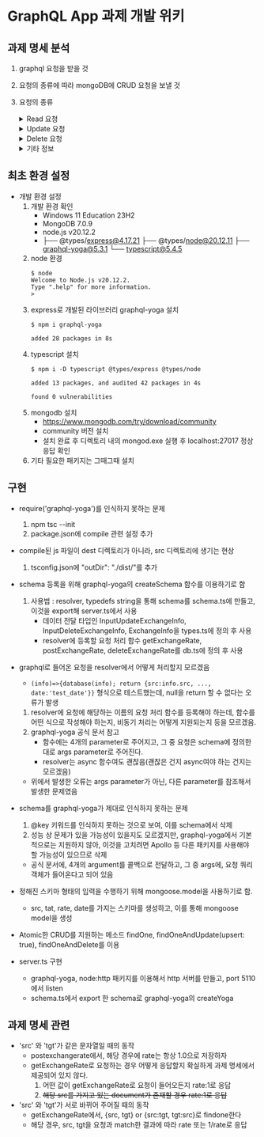 #   GraphQL App 과제 개발 위키
##   과제 명세 분석
1.  graphql 요청을 받을 것
1.  요청의 종류에 따라 mongoDB에 CRUD 요청을 보낼 것
1.  요청의 종류
    <details>
    <summary>Read 요청</summary>

    *   요청 
        ```
        type Query {
        "환율조회"
        getExchangeRate(src:String!, tgt:String!): ExchangeInfo
        }
        ```

    *   쿼리 1
        ```
        #get
        curl -XPOST "http://localhost:5110/graphql" --silent \
        -H  "accept: application/json" \
        -H  "Content-Type: application/json" \
        -d '
        { 
        "query": "query { getExchangeRate (src: \"krw\", tgt: \"usd\") { src tgt rate date } }"
        }
        ' | jq
        #result
        {
        "data": {
            "getExchangeRate": {
            "src": "krw",
            "tgt": "usd",
            "rate": 0.0007450954094671824,
            "date": "2022-11-28"
            }
        }
        }

        ```
    *   쿼리 2
        ```
        #get
        curl -XPOST "http://localhost:5110/graphql" --silent \
        -H  "accept: application/json" \
        -H  "Content-Type: application/json" \
        -d '
        { 
        "query": "query { getExchangeRate (src: \"usd\", tgt: \"krw\") { src tgt rate date } }"
        }
        ' | jq
        #result
        {
        "data": {
            "getExchangeRate": {
            "src": "usd",
            "tgt": "krw",
            "rate": 1342.11,
            "date": "2022-11-28"
            }
        }
        }
        ```
    *   쿼리 3
        ```
        #get
        curl -XPOST "http://localhost:5110/graphql" --silent \
        -H  "accept: application/json" \
        -H  "Content-Type: application/json" \
        -d '
        { 
        "query": "query { getExchangeRate (src: \"usd\", tgt: \"usd\") { src tgt rate date } }"
        }
        ' | jq
        #result
        {
        "data": {
            "getExchangeRate": {
            "src": "usd",
            "tgt": "usd",
            "rate": 1,
            "date": "2022-11-28"
            }
        }
        }
        ```
    *   쿼리 4
        ```
        #get
        curl -XPOST "http://localhost:5110/graphql" --silent \
        -H  "accept: application/json" \
        -H  "Content-Type: application/json" \
        -d '
        { 
        "query": "query { getExchangeRate (src: \"krw\", tgt: \"krw\") { src tgt rate date } }"
        }
        ' | jq
        #result
        {
        "data": {
            "getExchangeRate": {
            "src": "krw",
            "tgt": "krw",
            "rate": 1,
            "date": "2022-11-28"
            }
        }
        }

        ```
    </details>
    
    <details>
    <summary>Update 요청</summary>

    *   요청
        ```
        type Mutation {
        "환율등록, src, tgt, date에 대해서 upsert"
        postExchangeRate(info: InputUpdateExchangeInfo): ExchangeInfo
        "환율삭제, 해당일자의 해당 통화간 환율을 삭제"
        deleteExchangeRate(info: InputDeleteExchangeInfo): ExchangeInfo
        }

        "환율업데이트정보 Input"
        input InputUpdateExchangeInfo {
        "소스통화, krw, usd"
        src: String!
        "타겟통화"
        tgt: String!
        "환율"
        rate: Float!
        "기준일, 값이 없으면, 최신일자로 등록"
        date: String
        }
        ```
    

    *   쿼리 1
        ```
        #update
        curl -XPOST "http://localhost:5110/graphql" --silent \
        -H  "accept: application/json" \
        -H  "Content-Type: application/json" \
        -d '
        { 
        "query": "mutation { postExchangeRate (info: { src: \"usd\", tgt: \"krw\", rate: 1342.11, date:\"2022-11-28\" }) { src tgt rate date } }"
        }
        ' | jq
        #result
        {
        "data": {
            "postExchangeRate": {
            "src": "usd",
            "tgt": "krw",
            "rate": 1342.11,
            "date": "2022-11-28"
            }
        }
        }
        ```
    *   쿼리 2
        ```
        #update
        curl -XPOST "http://localhost:5110/graphql" --silent \
        -H  "accept: application/json" \
        -H  "Content-Type: application/json" \
        -d '
        { 
        "query": "mutation { postExchangeRate (info: { src: \"krw\", tgt: \"krw\", rate: 2.0, date:\"2022-11-28\" }) { src tgt rate date } }"
        }
        ' | jq

        #result
        {
        "data": {
            "postExchangeRate": {
            "src": "krw",
            "tgt": "krw",
            "rate": 1,
            "date": "2022-11-28"
            }
        }
        }
        ```
    </details>

    <details>
    <summary>Delete 요청</summary>

    *   요청
        ```
        "환율삭제 Input"
        input InputDeleteExchangeInfo {
        "소스통화"
        src: String!
        "타겟통화"
        tgt: String!
        "기준일"
        date: String!
        }
        ```
    

    *   쿼리 1
        ```
        #delete
        curl -XPOST "http://localhost:5110/graphql" --silent \
        -H  "accept: application/json" \
        -H  "Content-Type: application/json" \
        -d '
        { 
        "query": "mutation { deleteExchangeRate (info: { src: \"usd\", tgt: \"krw\", date:\"2022-11-28\" }) { src tgt rate date } }"
        }
        ' | jq
        #result
        {
        "data": {
            "deleteExchangeRate": {
            "src": "usd",
            "tgt": "krw",
            "rate": 1342.11,
            "date": "2022-11-28"
            }
        }
        }
        ```
    *   쿼리 2
        ```
        #delete
        curl -XPOST "http://localhost:5110/graphql" --silent \
        -H  "accept: application/json" \
        -H  "Content-Type: application/json" \
        -d '
        { 
        "query": "mutation { deleteExchangeRate (info: { src: \"krw\", tgt: \"krw\", date:\"2022-11-28\" }) { src tgt rate date } }"
        }
        ' | jq
        #result
        {
        "data": {
            "deleteExchangeRate": {
            "src": "krw",
            "tgt": "krw",
            "rate": 1,
            "date": "2022-11-28"
            }
        }
        }
        ```
    </details>

    <details>
    <summary>기타 정보</summary>
    *   환율을 저장할 정보
        ```
        "환율정보"
        type ExchangeInfo @key(fields: "src, tgt") {
        "소스통화"
        src: String!
        "타겟통화"
        tgt: String!
        "환율"
        rate: Float!
        "기준일, 값이 없으면, 최신일자의 환율을 응답"
        date: String!
        }
        ```
    </details>
##  최초 환경 설정

*   개발 환경 설정
    1.  개발 환경 확인
        *   Windows 11 Education 23H2
        *   MongoDB 7.0.9
        *   node.js v20.12.2
        *   ├── @types/express@4.17.21
            ├── @types/node@20.12.11
            ├── graphql-yoga@5.3.1
            └── typescript@5.4.5
    1.  node 환경
        ```
        $ node
        Welcome to Node.js v20.12.2.
        Type ".help" for more information.
        >
        ```
    1.  express로 개발된 라이브러리 graphql-yoga 설치
        ```
        $ npm i graphql-yoga

        added 28 packages in 8s
        ```
    1.  typescript 설치
        ```
        $ npm i -D typescript @types/express @types/node

        added 13 packages, and audited 42 packages in 4s

        found 0 vulnerabilities
        ```
    1.  mongodb 설치
        *   https://www.mongodb.com/try/download/community
        *   community 버전 설치
        *   설치 완료 후 디렉토리 내의 mongod.exe 실행 후 localhost:27017 정상 응답 확인
    1.  기타 필요한 패키지는 그때그때 설치

##  구현 
*   require('graphql-yoga')를 인식하지 못하는 문제
    1.  npm tsc --init
    1.  package.json에 compile 관련 설정 추가

*   compile된 js 파일이 dest 디렉토리가 아니라, src 디렉토리에 생기는 현상
    1.  tsconfig.json에 "outDir": "./dist/"를 추가

*   schema 등록을 위해 graphql-yoga의 createSchema 함수를 이용하기로 함
    1.  사용법 : resolver, typedefs string을 통해 schema를 schema.ts에 만들고, 이것을 export해 server.ts에서 사용
        *   데이터 전달 타입인 InputUpdateExchangeInfo, InputDeleteExchangeInfo, ExchangeInfo을 types.ts에 정의 후 사용
        *   resolver에 등록할 요청 처리 함수 getExchangeRate, postExchangeRate, deleteExchangeRate를 db.ts에 정의 후 사용

*   graphql로 들어온 요청을 resolver에서 어떻게 처리할지 모르겠음
    *   ```(info)=>{database(info); return {src:info.src, ..., date:'test_date'}}``` 형식으로 테스트했는데, null을 return 할 수 없다는 오류가 발생
    1.  resolver에 요청에 해당하는 이름의 요청 처리 함수를 등록해야 하는데, 함수를 어떤 식으로 작성해야 하는지, 비동기 처리는 어떻게 지원되는지 등을 모르겠음.
    1.  graphql-yoga 공식 문서 참고
        *   함수에는 4개의 parameter로 주어지고, 그 중 요청은 schema에 정의한 대로 args parameter로 주어진다.
        *   resolver는 async 함수여도 괜찮음(괜찮은 건지 async여야 하는 건지는 모르겠음)
    *   위에서 발생한 오류는 args parameter가 아닌, 다른 parameter를 참조해서 발생한 문제였음

*   schema를 graphql-yoga가 제대로 인식하지 못하는 문제
    1.  @key 키워드를 인식하지 못하는 것으로 보여, 이를 schema에서 삭제
    1.  성능 상 문제가 있을 가능성이 있을지도 모르겠지만, graphql-yoga에서 기본적으로는 지원하지 않아, 이것을 고치려면 Apollo 등 다른 패키지를 사용해야 할 가능성이 있으므로 삭제
    *   공식 문서에, 4개의 argument를 콜백으로 전달하고, 그 중 args에, 요청 쿼리 객체가 들어온다고 되어 있음

*   정해진 스키마 형태의 입력을 수행하기 위해 mongoose.model을 사용하기로 함.
    * src, tat, rate, date를 가지는 스키마를 생성하고, 이를 통해 mongoose model을 생성
*   Atomic한 CRUD를 지원하는 메소드 findOne, findOneAndUpdate(upsert: true), findOneAndDelete를 이용

*   server.ts 구현
    *   graphql-yoga, node:http 패키지를 이용해서 http 서버를 만들고, port 5110에서 listen
    *   schema.ts에서 export 한 schema로 graphql-yoga의 createYoga

##  과제 명세 관련 
*   'src' 와 'tgt'가 같은 문자열일 때의 동작
    *   postexchangerate에서, 해당 경우에 rate는 항상 1.0으로 저장하자
    *   getExchangeRate로 요청하는 경우 어떻게 응답할지 확실하게 과제 명세에서 제공되어 있지 않다.
        1.  어떤 값이 getExchangeRate로 요청이 들어오든지 rate:1로 응답
        1.  <del>해당 src를 가지고 있는 document가 존재할 경우 rate:1로 응답 </del>
*   'src' 와 'tgt'가 서로 바뀌어 주어질 때의 동작
    *   getExchangeRate에서, {src, tgt} or {src:tgt, tgt:src}로 findone한다
    *   해당 경우, src, tgt을 요청과 match한 결과에 따라 rate 또는 1/rate로 응답

    